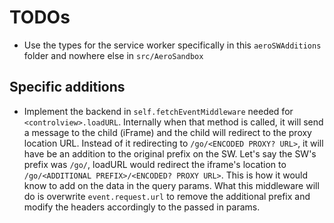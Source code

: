 # TODOs

- Use the types for the service worker specifically in this `aeroSWAdditions` folder and nowhere else in `src/AeroSandbox`

## Specific additions

- Implement the backend in `self.fetchEventMiddleware` needed for `<controlview>.loadURL`. Internally when that method is called, it will send a message to the child (iFrame) and the child will redirect to the proxy location URL. Instead of it redirecting to `/go/<ENCODED PROXY? URL>`, it will have be an addition to the original prefix on the SW. Let's say the SW's prefix was `/go/`, loadURL would redirect the iframe's location to `/go/<ADDITIONAL PREFIX>/<ENCODED? PROXY URL>`. This is how it would know to add on the data in the query params. What this middleware will do is overwrite `event.request.url` to remove the additional prefix and modify the headers accordingly to the passed in params.